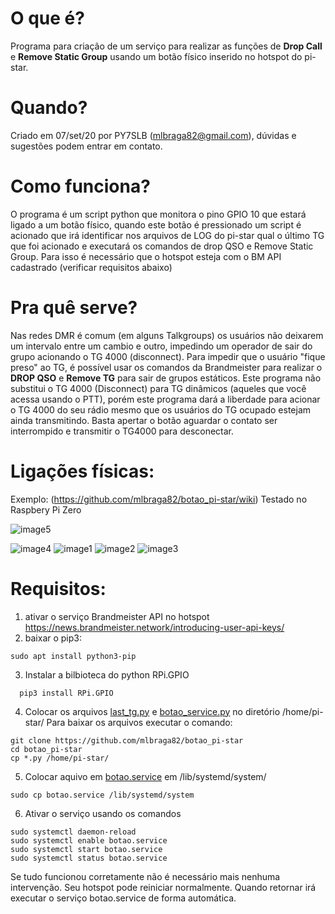 # O que é?

  Programa para criação de um serviço para realizar as funções de **Drop Call** e **Remove Static Group** usando um botão físico inserido no hotspot do pi-star.

# Quando?

  Criado em 07/set/20 por PY7SLB (mlbraga82@gmail.com), dúvidas e sugestões podem entrar em contato.

# Como funciona?

  O programa é um script python que monitora o pino GPIO 10 que estará ligado a um botão físico, quando este botão é pressionado um script é acionado que irá identificar nos arquivos de LOG do pi-star qual o último TG que foi acionado e executará os comandos de drop QSO e Remove Static Group. Para isso é necessário que o hotspot esteja com o BM API cadastrado (verificar requisitos abaixo)
  
# Pra quê serve?

  Nas redes DMR é comum (em alguns Talkgroups) os usuários não deixarem um intervalo entre um cambio e outro, impedindo um operador de sair do grupo acionando o TG 4000 (disconnect). Para impedir que o usuário "fique preso" ao TG, é possível usar os comandos da Brandmeister para realizar o **DROP QSO** e **Remove TG** para sair de grupos estáticos. Este programa não substitui o TG 4000 (Disconnect) para TG dinâmicos (aqueles que você acessa usando o PTT), porém este programa dará a liberdade para acionar o TG 4000 do seu rádio mesmo que os usuários do TG ocupado estejam ainda transmitindo. Basta apertar o botão aguardar o contato ser interrompido e transmitir o TG4000 para desconectar.

# Ligações físicas:

Exemplo: (https://github.com/mlbraga82/botao_pi-star/wiki)
Testado no Raspbery Pi Zero


![image5](https://user-images.githubusercontent.com/39124251/121824290-7de5ed00-cc81-11eb-8f5c-4178614d11be.png)

![image4](https://user-images.githubusercontent.com/39124251/121824065-b389d680-cc7f-11eb-905a-af5b3d0cc9f1.png)
![image1](https://user-images.githubusercontent.com/39124251/121823827-08c4e880-cc7e-11eb-892a-244421520215.png)
![image2](https://user-images.githubusercontent.com/39124251/121823858-40cc2b80-cc7e-11eb-821b-bdde9d886fba.png)
![image3](https://user-images.githubusercontent.com/39124251/121823886-75d87e00-cc7e-11eb-91b9-7b19c5b7a200.png)


# Requisitos:

1) ativar o serviço Brandmeister API no hotspot
  https://news.brandmeister.network/introducing-user-api-keys/
2) baixar o pip3: 
  ```
  sudo apt install python3-pip
  ```
3) Instalar a bilbioteca do python RPi.GPIO
```
  pip3 install RPi.GPIO
  ```
4) Colocar os arquivos [last_tg.py](https://github.com/mlbraga82/botao_pi-star/raw/master/last_tg.py) e [botao_service.py](https://github.com/mlbraga82/botao_pi-star/raw/master/botao.service) no diretório /home/pi-star/
Para baixar os arquivos executar o comando:
```
git clone https://github.com/mlbraga82/botao_pi-star
cd botao_pi-star
cp *.py /home/pi-star/
```
5) Colocar aquivo em [botao.service](https://raw.githubusercontent.com/mlbraga82/botao_pi-star/master/botao.service) em /lib/systemd/system/
```
sudo cp botao.service /lib/systemd/system
```
6) Ativar o serviço usando os comandos
```
sudo systemctl daemon-reload
sudo systemctl enable botao.service
sudo systemctl start botao.service
sudo systemctl status botao.service
```
Se tudo funcionou corretamente não é necessário mais nenhuma intervenção. Seu hotspot pode reiniciar normalmente. Quando retornar irá executar o serviço botao.service de forma automática.

